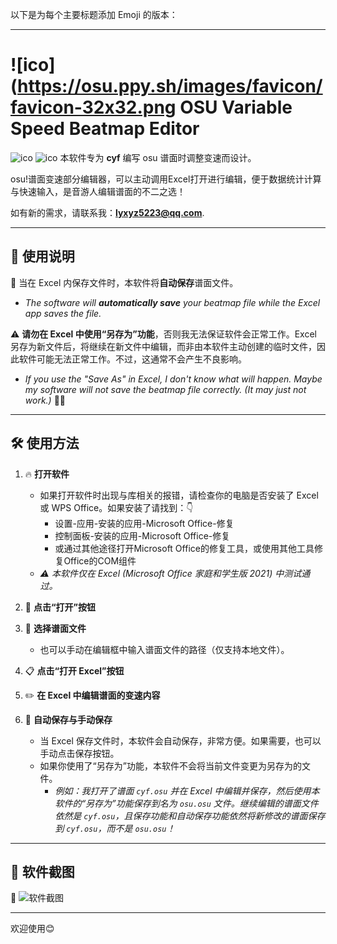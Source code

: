 以下是为每个主要标题添加 Emoji 的版本：

---

# ![ico](https://osu.ppy.sh/images/favicon/favicon-32x32.png OSU Variable Speed Beatmap Editor

![ico](https://i.ppy.sh/84650abbb8bc7fcbfa58f6941ac6c2d00ef4a5bd/68747470733a2f2f6f73752e7070792e73682f77696b692f696d616765732f4272616e645f6964656e746974795f67756964656c696e65732f696d672f75736167652d73696e676c652d636f6c6f75722e706e67)
![ico](https://i.ppy.sh/013ed2c11b34720790e74035d9f49078d5e9aa64/68747470733a2f2f6f73752e7070792e73682f77696b692f696d616765732f4272616e645f6964656e746974795f67756964656c696e65732f696d672f75736167652d66756c6c2d636f6c6f75722e706e67)
本软件专为 **cyf** 编写 osu 谱面时调整变速而设计。

osu!谱面变速部分编辑器，可以主动调用Excel打开进行编辑，便于数据统计计算与快速输入，是音游人编辑谱面的不二之选！

如有新的需求，请联系我：**lyxyz5223@qq.com**.

---

## 🎉 使用说明

🎉 当在 Excel 内保存文件时，本软件将**自动保存**谱面文件。  

- *The software will **automatically save** your beatmap file while the Excel app saves the file.* 

⚠️ **请勿在 Excel 中使用“另存为”功能**，否则我无法保证软件会正常工作。Excel 另存为新文件后，将继续在新文件中编辑，而非由本软件主动创建的临时文件，因此软件可能无法正常工作。不过，这通常不会产生不良影响。  

- *If you use the "Save As" in Excel, I don't know what will happen. Maybe my software will not save the beatmap file correctly. (It may just not work.)* 🤷‍♂️

---

## 🛠️ 使用方法

1. 🔥 **打开软件**  
   
   - 如果打开软件时出现与库相关的报错，请检查你的电脑是否安装了 Excel 或 WPS Office。如果安装了请找到：👇
     - 设置-应用-安装的应用-Microsoft Office-修复
     - 控制面板-安装的应用-Microsoft Office-修复
     - 或通过其他途径打开Microsoft Office的修复工具，或使用其他工具修复Office的COM组件
   - *⚠️ 本软件仅在 Excel (Microsoft Office 家庭和学生版 2021) 中测试通过。*

2. 📂 **点击“打开”按钮**  

3. 📖 **选择谱面文件**  
   
   - 也可以手动在编辑框中输入谱面文件的路径（仅支持本地文件）。  

4. 📋 **点击“打开 Excel”按钮**  

5. ✏️ **在 Excel 中编辑谱面的变速内容**  

6. 🔄 **自动保存与手动保存**  
   
   - 当 Excel 保存文件时，本软件会自动保存，非常方便。如果需要，也可以手动点击保存按钮。  
   - 如果你使用了“另存为”功能，本软件不会将当前文件变更为另存为的文件。  
     - *例如：我打开了谱面 `cyf.osu` 并在 Excel 中编辑并保存，然后使用本软件的“另存为”功能保存到名为 `osu.osu` 文件。继续编辑的谱面文件依然是 `cyf.osu`，且保存功能和自动保存功能依然将新修改的谱面保存到 `cyf.osu`，而不是 `osu.osu`！*  

---

## 📸 软件截图

📸 ![软件截图](file://C:\Users\lyxyz5223\AppData\Roaming\marktext\images\2025-03-17-21-15-03-image.png?msec=1742217303054)

---

欢迎使用😊